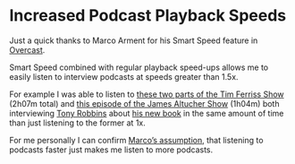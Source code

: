 # Increased Podcast Playback Speeds

Just a quick thanks to Marco Arment for his Smart Speed feature in [Overcast](https://overcast.fm/).

Smart Speed combined with regular playback speed-ups allows me to easily listen to interview podcasts at speeds greater than 1.5x.

For example I was able to listen to [these two parts of the Tim Ferriss Show](http://fourhourworkweek.com/2014/10/15/money-master-the-game/) (2h07m total) and [this episode of the James Altucher Show](http://www.jamesaltucher.com/2014/11/robbins/) (1h04m) both interviewing [Tony Robbins](http://www.tonyrobbins.com/) about [his new book](http://www.amazon.de/gp/product/B00MZAIU4G/ref=as_li_tl?ie=UTF8&camp=1638&creative=19454&creativeASIN=B00MZAIU4G&linkCode=as2&tag=gummibaerchen-21&linkId=2NTA2WZFCGR66HJA) in the same amount of time than just listening to the former at 1x.

For me personally I can confirm [Marco’s assumption](http://www.marco.org/2015/02/17/listen-to-podcasts-at-whatever-speed-you-want), that listening to podcasts faster just makes me listen to more podcasts.
